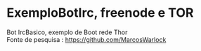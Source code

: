 # ExemploBotIrc, freenode e TOR
Bot IrcBasico, exemplo de Boot rede Thor<br>
Fonte de pesquisa : https://github.com/MarcosWarlock
